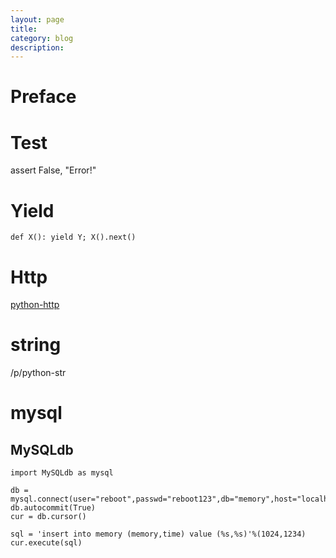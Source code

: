 ```yaml
---
layout: page
title:
category: blog
description:
---
```

# Preface


# Test
assert False, "Error!"

# Yield

	def X(): yield Y; X().next()

# Http
[python-http](/p/python-http)

# string
/p/python-str

# mysql

## MySQLdb

	import MySQLdb as mysql

	db = mysql.connect(user="reboot",passwd="reboot123",db="memory",host="localhost")
	db.autocommit(True)
	cur = db.cursor()

    sql = 'insert into memory (memory,time) value (%s,%s)'%(1024,1234)
    cur.execute(sql)
